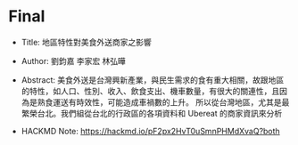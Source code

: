 # Final

* Title: 地區特性對美食外送商家之影響

* Author: 劉鈞嘉 李家宏 林弘曄

* Abstract:
美食外送是台灣興新產業，與民生需求的食有重大相關，故跟地區的特性，如人口、性別、收入、飲食支出、機車數量，有很大的關連性，且因為是熟食運送有時效性，可能造成車禍數的上升。
所以從台灣地區，尤其是最繁榮台北。我們組從台北的行政區的各項資料和 Ubereat 的商家資訊來分析

* HACKMD Note: https://hackmd.io/pF2px2HvT0uSmnPHMdXvaQ?both
